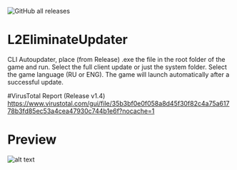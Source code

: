 ![GitHub all releases](https://img.shields.io/github/downloads/Saltant/L2EliminateUpdater/total)
# L2EliminateUpdater
CLI Autoupdater, place (from Release) .exe the file in the root folder of the game and run.
Select the full client update or just the system folder.
Select the game language (RU or ENG).
The game will launch automatically after a successful update.

#VirusTotal Report (Release v1.4)
https://www.virustotal.com/gui/file/35b3bf0e0f058a8d45f30f82c4a75a61778b3fd85ec53a4cea47930c744b1e6f?nocache=1
 
 # Preview
![alt text](https://puu.sh/JDleb/e9c8c8c5d6.png)

